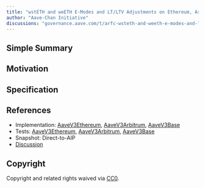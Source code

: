 ```yaml
---
title: "wstETH and weETH E-Modes and LT/LTV Adjustments on Ethereum, Arbitrum, Base"
author: "Aave-Chan Initiative"
discussions: "governance.aave.com/t/arfc-wsteth-and-weeth-e-modes-and-lt-ltv-adjustments-on-ethereum-arbitrum-base-03-12-25/21370"
---
```


## Simple Summary

## Motivation

## Specification

## References

- Implementation: [AaveV3Ethereum](https://github.com/bgd-labs/aave-proposals-v3/blob/main/src/20250318_Multi_WstETHAndWeETHEModesAndLTLTVAdjustmentsOnEthereumArbitrumBase/AaveV3Ethereum_WstETHAndWeETHEModesAndLTLTVAdjustmentsOnEthereumArbitrumBase_20250318.sol), [AaveV3Arbitrum](https://github.com/bgd-labs/aave-proposals-v3/blob/main/src/20250318_Multi_WstETHAndWeETHEModesAndLTLTVAdjustmentsOnEthereumArbitrumBase/AaveV3Arbitrum_WstETHAndWeETHEModesAndLTLTVAdjustmentsOnEthereumArbitrumBase_20250318.sol), [AaveV3Base](https://github.com/bgd-labs/aave-proposals-v3/blob/main/src/20250318_Multi_WstETHAndWeETHEModesAndLTLTVAdjustmentsOnEthereumArbitrumBase/AaveV3Base_WstETHAndWeETHEModesAndLTLTVAdjustmentsOnEthereumArbitrumBase_20250318.sol)
- Tests: [AaveV3Ethereum](https://github.com/bgd-labs/aave-proposals-v3/blob/main/src/20250318_Multi_WstETHAndWeETHEModesAndLTLTVAdjustmentsOnEthereumArbitrumBase/AaveV3Ethereum_WstETHAndWeETHEModesAndLTLTVAdjustmentsOnEthereumArbitrumBase_20250318.t.sol), [AaveV3Arbitrum](https://github.com/bgd-labs/aave-proposals-v3/blob/main/src/20250318_Multi_WstETHAndWeETHEModesAndLTLTVAdjustmentsOnEthereumArbitrumBase/AaveV3Arbitrum_WstETHAndWeETHEModesAndLTLTVAdjustmentsOnEthereumArbitrumBase_20250318.t.sol), [AaveV3Base](https://github.com/bgd-labs/aave-proposals-v3/blob/main/src/20250318_Multi_WstETHAndWeETHEModesAndLTLTVAdjustmentsOnEthereumArbitrumBase/AaveV3Base_WstETHAndWeETHEModesAndLTLTVAdjustmentsOnEthereumArbitrumBase_20250318.t.sol)
- Snapshot: Direct-to-AIP
- [Discussion](governance.aave.com/t/arfc-wsteth-and-weeth-e-modes-and-lt-ltv-adjustments-on-ethereum-arbitrum-base-03-12-25/21370)

## Copyright

Copyright and related rights waived via [CC0](https://creativecommons.org/publicdomain/zero/1.0/).
